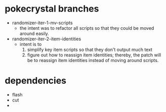 # pokecrystal branches

* randomizer-iter-1-mv-scripts
    - the intent was to refactor all scripts so that they could be
      moved around easily.
* randomizer-iter-2-item-identities
    - intent is to
      1. simplify key item scripts so that they don't output much text
      2. figure out how to reassign item identities; thereby, the
         patch will be to reassign item identities instead of moving
         around scripts.

# dependencies

* flash
* cut
* 
